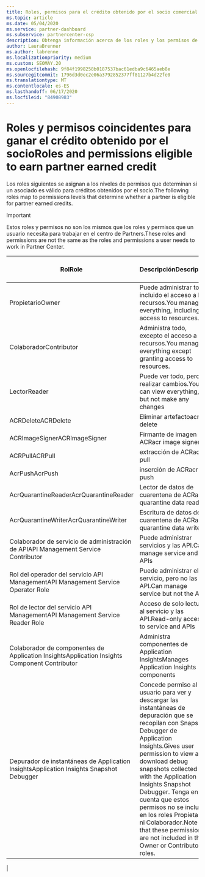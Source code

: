 ```yaml
---
title: Roles, permisos para el crédito obtenido por el socio comercial
ms.topic: article
ms.date: 05/04/2020
ms.service: partner-dashboard
ms.subservice: partnercenter-csp
description: Obtenga información acerca de los roles y los permisos de los asociados para poder ganar créditos obtenidos por asociados (PEC). Estos difieren de los roles para trabajar en el centro de Partners.
author: LauraBrenner
ms.author: labrenne
ms.localizationpriority: medium
ms.custom: SEOMAY.20
ms.openlocfilehash: 9f84f1998258b0187537bac61edba9c6465aeb8e
ms.sourcegitcommit: 1796d3d0ec2e06a3792852377ff81127b4d22fe0
ms.translationtype: MT
ms.contentlocale: es-ES
ms.lasthandoff: 06/17/2020
ms.locfileid: "84908983"
---
```

# <a name="roles-and-permissions-eligible-to-earn-partner-earned-credit"></a><span data-ttu-id="3c04d-104">Roles y permisos coincidentes para ganar el crédito obtenido por el socio</span><span class="sxs-lookup"><span data-stu-id="3c04d-104">Roles and permissions eligible to earn partner earned credit</span></span>

<span data-ttu-id="3c04d-105">Los roles siguientes se asignan a los niveles de permisos que determinan si un asociado es válido para créditos obtenidos por el socio.</span><span class="sxs-lookup"><span data-stu-id="3c04d-105">The following roles map to permissions levels that determine whether a partner is eligible for partner earned credits.</span></span>

>[!Important]
><span data-ttu-id="3c04d-106">Estos roles y permisos no son los mismos que los roles y permisos que un usuario necesita para trabajar en el centro de Partners.</span><span class="sxs-lookup"><span data-stu-id="3c04d-106">These roles and permissions are not the same as the roles and permissions a user needs to work in Partner Center.</span></span>

|<span data-ttu-id="3c04d-107">**Rol**</span><span class="sxs-lookup"><span data-stu-id="3c04d-107">**Role**</span></span>   |<span data-ttu-id="3c04d-108">**Descripción**</span><span class="sxs-lookup"><span data-stu-id="3c04d-108">**Description**</span></span>   |<span data-ttu-id="3c04d-109">**PEC válido**</span><span class="sxs-lookup"><span data-stu-id="3c04d-109">**PEC eligible**</span></span>   |
|-----------------|:------------------|:--------------|
|<span data-ttu-id="3c04d-110">Propietario</span><span class="sxs-lookup"><span data-stu-id="3c04d-110">Owner</span></span>  |<span data-ttu-id="3c04d-111">Puede administrar todo, incluido el acceso a los recursos.</span><span class="sxs-lookup"><span data-stu-id="3c04d-111">You manage everything, including access to resources.</span></span>|<span data-ttu-id="3c04d-112">Sí</span><span class="sxs-lookup"><span data-stu-id="3c04d-112">Yes</span></span>|
|<span data-ttu-id="3c04d-113">Colaborador</span><span class="sxs-lookup"><span data-stu-id="3c04d-113">Contributor</span></span> |<span data-ttu-id="3c04d-114">Administra todo, excepto el acceso a los recursos.</span><span class="sxs-lookup"><span data-stu-id="3c04d-114">You manage everything except granting access to resources.</span></span>|<span data-ttu-id="3c04d-115">Sí</span><span class="sxs-lookup"><span data-stu-id="3c04d-115">Yes</span></span>|
|<span data-ttu-id="3c04d-116">Lector</span><span class="sxs-lookup"><span data-stu-id="3c04d-116">Reader</span></span>|<span data-ttu-id="3c04d-117">Puede ver todo, pero no realizar cambios.</span><span class="sxs-lookup"><span data-stu-id="3c04d-117">You can view everything, but not make any changes</span></span>|<span data-ttu-id="3c04d-118">No</span><span class="sxs-lookup"><span data-stu-id="3c04d-118">No</span></span>|
|<span data-ttu-id="3c04d-119">ACRDelete</span><span class="sxs-lookup"><span data-stu-id="3c04d-119">ACRDelete</span></span>|<span data-ttu-id="3c04d-120">Eliminar artefacto</span><span class="sxs-lookup"><span data-stu-id="3c04d-120">acr delete</span></span>|<span data-ttu-id="3c04d-121">Sí</span><span class="sxs-lookup"><span data-stu-id="3c04d-121">Yes</span></span>|
|<span data-ttu-id="3c04d-122">ACRImageSigner</span><span class="sxs-lookup"><span data-stu-id="3c04d-122">ACRImageSigner</span></span>|<span data-ttu-id="3c04d-123">Firmante de imagen de ACR</span><span class="sxs-lookup"><span data-stu-id="3c04d-123">acr image signer</span></span>|<span data-ttu-id="3c04d-124">Sí</span><span class="sxs-lookup"><span data-stu-id="3c04d-124">Yes</span></span>|
|<span data-ttu-id="3c04d-125">ACRPull</span><span class="sxs-lookup"><span data-stu-id="3c04d-125">ACRPull</span></span>|<span data-ttu-id="3c04d-126">extracción de ACR</span><span class="sxs-lookup"><span data-stu-id="3c04d-126">acr pull</span></span>|<span data-ttu-id="3c04d-127">Sí</span><span class="sxs-lookup"><span data-stu-id="3c04d-127">Yes</span></span>|
|<span data-ttu-id="3c04d-128">AcrPush</span><span class="sxs-lookup"><span data-stu-id="3c04d-128">AcrPush</span></span>|<span data-ttu-id="3c04d-129">inserción de ACR</span><span class="sxs-lookup"><span data-stu-id="3c04d-129">acr push</span></span>|<span data-ttu-id="3c04d-130">Sí</span><span class="sxs-lookup"><span data-stu-id="3c04d-130">Yes</span></span>|
|<span data-ttu-id="3c04d-131">AcrQuarantineReader</span><span class="sxs-lookup"><span data-stu-id="3c04d-131">AcrQuarantineReader</span></span>|<span data-ttu-id="3c04d-132">Lector de datos de cuarentena de ACR</span><span class="sxs-lookup"><span data-stu-id="3c04d-132">acr quarantine data reader</span></span>|<span data-ttu-id="3c04d-133">No</span><span class="sxs-lookup"><span data-stu-id="3c04d-133">No</span></span>|
|<span data-ttu-id="3c04d-134">AcrQuarantineWriter</span><span class="sxs-lookup"><span data-stu-id="3c04d-134">AcrQuarantineWriter</span></span>| <span data-ttu-id="3c04d-135">Escritura de datos de cuarentena de ACR</span><span class="sxs-lookup"><span data-stu-id="3c04d-135">acr quarantine data writer</span></span>|<span data-ttu-id="3c04d-136">Sí</span><span class="sxs-lookup"><span data-stu-id="3c04d-136">Yes</span></span>|
|<span data-ttu-id="3c04d-137">Colaborador de servicio de administración de API</span><span class="sxs-lookup"><span data-stu-id="3c04d-137">API Management Service Contributor</span></span>|<span data-ttu-id="3c04d-138">Puede administrar servicios y las API.</span><span class="sxs-lookup"><span data-stu-id="3c04d-138">Can manage service and the APIs</span></span>|<span data-ttu-id="3c04d-139">Sí</span><span class="sxs-lookup"><span data-stu-id="3c04d-139">Yes</span></span>|
|<span data-ttu-id="3c04d-140">Rol del operador del servicio API Management</span><span class="sxs-lookup"><span data-stu-id="3c04d-140">API Management Service Operator Role</span></span>|<span data-ttu-id="3c04d-141">Puede administrar el servicio, pero no las API.</span><span class="sxs-lookup"><span data-stu-id="3c04d-141">Can manage service but not the APIs</span></span>|<span data-ttu-id="3c04d-142">Sí</span><span class="sxs-lookup"><span data-stu-id="3c04d-142">Yes</span></span>|
|<span data-ttu-id="3c04d-143">Rol de lector del servicio API Management</span><span class="sxs-lookup"><span data-stu-id="3c04d-143">API Management Service Reader Role</span></span>|<span data-ttu-id="3c04d-144">Acceso de solo lectura al servicio y las API.</span><span class="sxs-lookup"><span data-stu-id="3c04d-144">Read-only access to service and APIs</span></span>|<span data-ttu-id="3c04d-145">No</span><span class="sxs-lookup"><span data-stu-id="3c04d-145">No</span></span>|
|<span data-ttu-id="3c04d-146">Colaborador de componentes de Application Insights</span><span class="sxs-lookup"><span data-stu-id="3c04d-146">Application Insights Component Contributor</span></span>|<span data-ttu-id="3c04d-147">Administra componentes de Application Insights</span><span class="sxs-lookup"><span data-stu-id="3c04d-147">Manages Application Insights components</span></span>|<span data-ttu-id="3c04d-148">Sí</span><span class="sxs-lookup"><span data-stu-id="3c04d-148">Yes</span></span>|
|<span data-ttu-id="3c04d-149">Depurador de instantáneas de Application Insights</span><span class="sxs-lookup"><span data-stu-id="3c04d-149">Application Insights Snapshot Debugger</span></span>|<span data-ttu-id="3c04d-150">Concede permiso al usuario para ver y descargar las instantáneas de depuración que se recopilan con Snapshot Debugger de Application Insights.</span><span class="sxs-lookup"><span data-stu-id="3c04d-150">Gives user permission to view and download debug snapshots collected with the Application Insights Snapshot Debugger.</span></span> <span data-ttu-id="3c04d-151">Tenga en cuenta que estos permisos no se incluyen en los roles Propietario ni Colaborador.</span><span class="sxs-lookup"><span data-stu-id="3c04d-151">Note that these permissions are not included in the Owner or Contributor roles.</span></span>|<span data-ttu-id="3c04d-152">Sí</span><span class="sxs-lookup"><span data-stu-id="3c04d-152">Yes</span></span>|
|